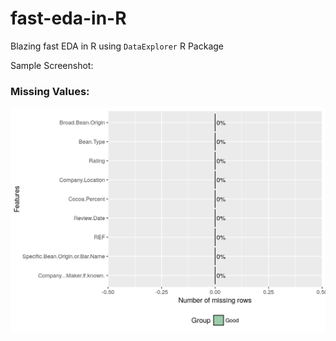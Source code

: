 # fast-eda-in-R
Blazing fast EDA in R using `DataExplorer` R Package

Sample Screenshot:

### Missing Values:

![Missing values](plot_missing.png)

